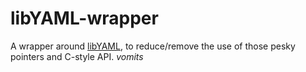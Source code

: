 # libYAML-wrapper
A wrapper around [libYAML](http://pyyaml.org/wiki/LibYAML), to reduce/remove the use of those pesky pointers and C-style API. *vomits*
